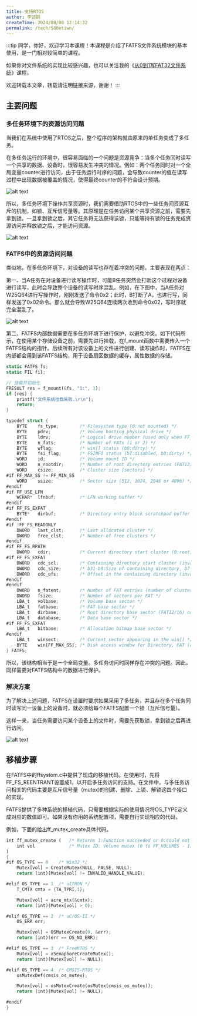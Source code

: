 ```yaml
---
title: 支持RTOS
author: 李述铜
createTime: 2024/08/08 12:14:32
permalink: /tech/580etiwn/
---
```

:::tip
同学，你好，欢迎学习本课程！本课程是介绍了FATFS文件系统模块的基本使用，是一门相对较简单的课程。

如果你对文件系统的实现比较感兴趣，也可以关注我的《[从0到1写FAT32文件系统](https://wuptg.xetlk.com/s/VeHie)》课程。

欢迎转载本文章，转载请注明链接来源，谢谢！
:::

## 主要问题
### 多任务环境下的资源访问问题
当我们在系统中使用了RTOS之后，整个程序的架构就由原来的单任务变成了多任务。

在多任务运行的环境中，很容易面临的一个问题是资源竞争：当多个任务同时读写一个共享的数据、设备时，很容易发生冲突的情况。例如：两个任务同时对一个全局变量counter进行访问，由于任务运行时序的问题，会导致counter的值在读写过程中出现数据被覆盖的情况，使得最终counter的不符合设计预期。

![alt text](../../../../../.vuepress/public/image/docs/notes/tech/fatfs/port/c2/gdb32_rtos/image.png)

所以，多任务环境下操作共享资源时，我们需要借助RTOS中的一些任务间资源互斥的机制，如锁、互斥信号量等。其原理是在任务访问某个共享资源之前，需要先拿到锁。一旦拿到锁之后，其它任务将无法获得该锁，只能等持有锁的任务完成资源访问并释放锁之后，才能访问资源。

![alt text](../../../../../.vuepress/public/image/docs/notes/tech/fatfs/port/c2/gdb32_rtos/image-1.png)

### FATFS中的资源访问问题
类似地，在多任务环境下，对设备的读写也存在着冲突的问题。主要表现在两点：

第一、当A任务在对设备进行读写操作时，可能B任务突然会打断这个过程对设备进行读写，此时会导致整个设备的读写时序混乱。例如，在下图中，当A任务对W25Q64进行写操作时，刚刚发送了命令0x2；此时，B打断了A，也进行写，同样发送了0x02命令。那么就会导致W25Q64连续两次收到命令0x02，写时序就完全混乱了。

![alt text](../../../../../.vuepress/public/image/docs/notes/tech/fatfs/port/c2/gdb32_rtos/image-2.png)

第二、FATFS内部数据需要在多任务环境下进行保护，以避免冲突。如下代码所示，在使用某个存储设备之前，需要先进行挂载，在f_mount函数中需要传入一个FATFS结构的指针。后续所有对该设备上的文件进行创建、读写操作时，FATFS在内部都会用到该FATFS结构，用于设备扇区数据的缓存，属性数据的存储。
```rust
static FATFS fs;
static FIL fil;

// 挂载并初始化
FRESULT res = f_mount(&fs, "1:", 1);
if (res) {
    printf("文件系统挂载失败.\r\n");
    return;
}

typedef struct {
	BYTE	fs_type;		/* Filesystem type (0:not mounted) */
	BYTE	pdrv;			/* Volume hosting physical drive */
	BYTE	ldrv;			/* Logical drive number (used only when FF_FS_REENTRANT) */
	BYTE	n_fats;			/* Number of FATs (1 or 2) */
	BYTE	wflag;			/* win[] status (b0:dirty) */
	BYTE	fsi_flag;		/* FSINFO status (b7:disabled, b0:dirty) */
	WORD	id;				/* Volume mount ID */
	WORD	n_rootdir;		/* Number of root directory entries (FAT12/16) */
	WORD	csize;			/* Cluster size [sectors] */
#if FF_MAX_SS != FF_MIN_SS
	WORD	ssize;			/* Sector size (512, 1024, 2048 or 4096) */
#endif
#if FF_USE_LFN
	WCHAR*	lfnbuf;			/* LFN working buffer */
#endif
#if FF_FS_EXFAT
	BYTE*	dirbuf;			/* Directory entry block scratchpad buffer for exFAT */
#endif
#if !FF_FS_READONLY
	DWORD	last_clst;		/* Last allocated cluster */
	DWORD	free_clst;		/* Number of free clusters */
#endif
#if FF_FS_RPATH
	DWORD	cdir;			/* Current directory start cluster (0:root) */
#if FF_FS_EXFAT
	DWORD	cdc_scl;		/* Containing directory start cluster (invalid when cdir is 0) */
	DWORD	cdc_size;		/* b31-b8:Size of containing directory, b7-b0: Chain status */
	DWORD	cdc_ofs;		/* Offset in the containing directory (invalid when cdir is 0) */
#endif
#endif
	DWORD	n_fatent;		/* Number of FAT entries (number of clusters + 2) */
	DWORD	fsize;			/* Number of sectors per FAT */
	LBA_t	volbase;		/* Volume base sector */
	LBA_t	fatbase;		/* FAT base sector */
	LBA_t	dirbase;		/* Root directory base sector (FAT12/16) or cluster (FAT32/exFAT) */
	LBA_t	database;		/* Data base sector */
#if FF_FS_EXFAT
	LBA_t	bitbase;		/* Allocation bitmap base sector */
#endif
	LBA_t	winsect;		/* Current sector appearing in the win[] */
	BYTE	win[FF_MAX_SS];	/* Disk access window for Directory, FAT (and file data at tiny cfg) */
} FATFS;
```
所以，该结构相当于是一个全局变量。多任务访问时同样存在冲突的问题。因此，同样需要对FATFS结构中的数据进行保护。

### 解决方案
为了解决上述问题，FATFS在设置时要求如果采用了多任务，并且存在多个任务同时读写同一设备上的设备时，就必须给每个FATFS配置一个锁（互斥信号量）。

这样一来，当任务需要访问某个设备上的文件时，需要先获取锁，拿到锁之后再进行访问。

![alt text](../../../../../.vuepress/public/image/docs/notes/tech/fatfs/port/c2/gdb32_rtos/image-3.png)

## 移植步骤
在FATFS中的ffsystem.c中提供了现成的移植代码。在使用时，先将FF_FS_REENTRANT设置成1，以开启多任务访问的支持。在文件中，与多任务访问相关的代码主要是互斥信号量（mutex)的创建、删除、上锁、解锁这四个接口的实现。

FATFS提供了多种系统的移植代码，只需要根据实际的使用情况将OS_TYPE定义成对应的数值即可。如果没有你用的系统配置项，需要自行实现相应的代码。

例如，下面的给出ff_mutex_create具体代码。
```rust
int ff_mutex_create (	/* Returns 1:Function succeeded or 0:Could not create the mutex */
	int vol				/* Mutex ID: Volume mutex (0 to FF_VOLUMES - 1) or system mutex (FF_VOLUMES) */
)
{
#if OS_TYPE == 0	/* Win32 */
	Mutex[vol] = CreateMutex(NULL, FALSE, NULL);
	return (int)(Mutex[vol] != INVALID_HANDLE_VALUE);

#elif OS_TYPE == 1	/* uITRON */
	T_CMTX cmtx = {TA_TPRI,1};

	Mutex[vol] = acre_mtx(&cmtx);
	return (int)(Mutex[vol] > 0);

#elif OS_TYPE == 2	/* uC/OS-II */
	OS_ERR err;

	Mutex[vol] = OSMutexCreate(0, &err);
	return (int)(err == OS_NO_ERR);

#elif OS_TYPE == 3	/* FreeRTOS */
	Mutex[vol] = xSemaphoreCreateMutex();
	return (int)(Mutex[vol] != NULL);

#elif OS_TYPE == 4	/* CMSIS-RTOS */
	osMutexDef(cmsis_os_mutex);

	Mutex[vol] = osMutexCreate(osMutex(cmsis_os_mutex));
	return (int)(Mutex[vol] != NULL);

#endif
}
```










